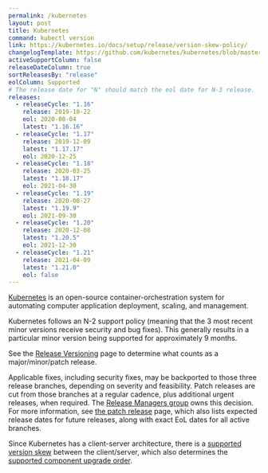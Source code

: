 ```yaml
---
permalink: /kubernetes
layout: post
title: Kubernetes
command: kubectl version
link: https://kubernetes.io/docs/setup/release/version-skew-policy/
changelogTemplate: https://github.com/kubernetes/kubernetes/blob/master/CHANGELOG/CHANGELOG-__RELEASE_CYCLE__.md
activeSupportColumn: false
releaseDateColumn: true
sortReleasesBy: "release"
eolColumn: Supported
# The release date for "N" should match the eol date for N-3 release.
releases:
  - releaseCycle: "1.16"
    release: 2019-10-22
    eol: 2020-08-04
    latest: "1.16.16"
  - releaseCycle: "1.17"
    release: 2019-12-09
    latest: "1.17.17"
    eol: 2020-12-25
  - releaseCycle: "1.18"
    release: 2020-03-25
    latest: "1.18.17"
    eol: 2021-04-30
  - releaseCycle: "1.19"
    release: 2020-08-27
    latest: "1.19.9"
    eol: 2021-09-30
  - releaseCycle: "1.20"
    release: 2020-12-08
    latest: "1.20.5"
    eol: 2021-12-30
  - releaseCycle: "1.21"
    release: 2021-04-09
    latest: "1.21.0"
    eol: false
---
```

[Kubernetes](https://kubernetes.io/) is an open-source container-orchestration system for automating computer application deployment, scaling, and management.

Kubernetes follows an N-2 support policy (meaning that the 3 most recent minor versions receive security and bug fixes). This generally results in a particular minor version being supported for approximately 9 months.

See the [Release Versioning](https://github.com/kubernetes/community/blob/master/contributors/design-proposals/release/versioning.md#kubernetes-release-versioning) page to determine what counts as a major/minor/patch release.

Applicable fixes, including security fixes, may be backported to those three release branches, depending on severity and feasibility. Patch releases are cut from those branches at a regular cadence, plus additional urgent releases, when required. The [Release Managers group](https://git.k8s.io/sig-release/release-managers.md) owns this decision. For more information, see [the patch release](https://github.com/kubernetes/sig-release/blob/master/releases/patch-releases.md) page, which also lists expected release dates for future releases, along with exact EoL dates for all active branches.

Since Kubernetes has a client-server architecture, there is a [supported version skew](https://kubernetes.io/docs/setup/release/version-skew-policy/#supported-version-skew) between the client/server, which also determines the [supported component upgrade order](https://kubernetes.io/docs/setup/release/version-skew-policy/#supported-component-upgrade-order).
